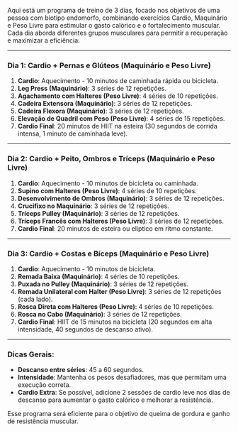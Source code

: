 Aqui está um programa de treino de 3 dias, focado nos objetivos de uma pessoa com biotipo endomorfo, combinando exercícios Cardio, Maquinário e Peso Livre para estimular o gasto calórico e o fortalecimento muscular. Cada dia aborda diferentes grupos musculares para permitir a recuperação e maximizar a eficiência:

---

### **Dia 1: Cardio + Pernas e Glúteos (Maquinário e Peso Livre)**

1. **Cardio**: Aquecimento - 10 minutos de caminhada rápida ou bicicleta.
2. **Leg Press (Maquinário)**: 3 séries de 12 repetições.
3. **Agachamento com Halteres (Peso Livre)**: 4 séries de 10 repetições.
4. **Cadeira Extensora (Maquinário)**: 3 séries de 12 repetições.
5. **Cadeira Flexora (Maquinário)**: 3 séries de 12 repetições.
6. **Elevação de Quadril com Peso (Peso Livre)**: 4 séries de 15 repetições.
7. **Cardio Final**: 20 minutos de HIIT na esteira (30 segundos de corrida intensa, 1 minuto de caminhada leve).

---

### **Dia 2: Cardio + Peito, Ombros e Tríceps (Maquinário e Peso Livre)**

1. **Cardio**: Aquecimento - 10 minutos de bicicleta ou caminhada.
2. **Supino com Halteres (Peso Livre)**: 4 séries de 10 repetições.
3. **Desenvolvimento de Ombros (Maquinário)**: 3 séries de 12 repetições.
4. **Crucifixo no Maquinário**: 3 séries de 12 repetições.
5. **Tríceps Pulley (Maquinário)**: 3 séries de 12 repetições.
6. **Tríceps Francês com Halteres (Peso Livre)**: 3 séries de 12 repetições.
7. **Cardio Final**: 20 minutos de esteira ou elíptico em ritmo constante.

---

### **Dia 3: Cardio + Costas e Bíceps (Maquinário e Peso Livre)**

1. **Cardio**: Aquecimento - 10 minutos de bicicleta.
2. **Remada Baixa (Maquinário)**: 4 séries de 10 repetições.
3. **Puxada no Pulley (Maquinário)**: 3 séries de 12 repetições.
4. **Remada Unilateral com Halter (Peso Livre)**: 3 séries de 12 repetições (cada lado).
5. **Rosca Direta com Halteres (Peso Livre)**: 4 séries de 10 repetições.
6. **Rosca no Cabo (Maquinário)**: 3 séries de 12 repetições.
7. **Cardio Final**: HIIT de 15 minutos na bicicleta (20 segundos em alta intensidade, 40 segundos de descanso ativo).

---

### **Dicas Gerais**:
- **Descanso entre séries**: 45 a 60 segundos.
- **Intensidade**: Mantenha os pesos desafiadores, mas que permitam uma execução correta.
- **Cardio Extra**: Se possível, adicione 2 sessões de cardio leve nos dias de descanso para aumentar o gasto calórico e melhorar a resistência.

Esse programa será eficiente para o objetivo de queima de gordura e ganho de resistência muscular.